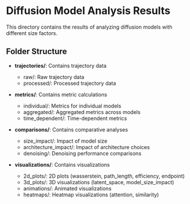 # Diffusion Model Analysis Results

This directory contains the results of analyzing diffusion models with different size factors.

## Folder Structure

- **trajectories/**: Contains trajectory data
  - raw/: Raw trajectory data
  - processed/: Processed trajectory data

- **metrics/**: Contains metric calculations
  - individual/: Metrics for individual models
  - aggregated/: Aggregated metrics across models
  - time_dependent/: Time-dependent metrics

- **comparisons/**: Contains comparative analyses
  - size_impact/: Impact of model size
  - architecture_impact/: Impact of architecture choices
  - denoising/: Denoising performance comparisons

- **visualizations/**: Contains visualizations
  - 2d_plots/: 2D plots (wasserstein, path_length, efficiency, endpoint)
  - 3d_plots/: 3D visualizations (latent_space, model_size_impact)
  - animations/: Animated visualizations
  - heatmaps/: Heatmap visualizations (attention, similarity)
